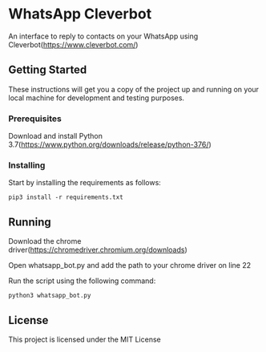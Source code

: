 # WhatsApp Cleverbot

An interface to reply to contacts on your WhatsApp using Cleverbot(https://www.cleverbot.com/)

## Getting Started

These instructions will get you a copy of the project up and running on your local machine for development and testing purposes.

### Prerequisites

Download and install Python 3.7(https://www.python.org/downloads/release/python-376/)

### Installing

Start by installing the requirements as follows:

```
pip3 install -r requirements.txt
```

## Running

Download the chrome driver(https://chromedriver.chromium.org/downloads)

Open whatsapp_bot.py and add the path to your chrome driver on line 22

Run the script using the following command:

```
python3 whatsapp_bot.py
```

## License

This project is licensed under the MIT License
